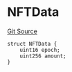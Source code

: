 # NFTData
[Git Source](https://github.com/marigoldlabs/fjord-token/blob/9352ef60133f3952666fe4b7a7f905202bc83d86/src/interfaces/IStaking.sol)


```solidity
struct NFTData {
    uint16 epoch;
    uint256 amount;
}
```

